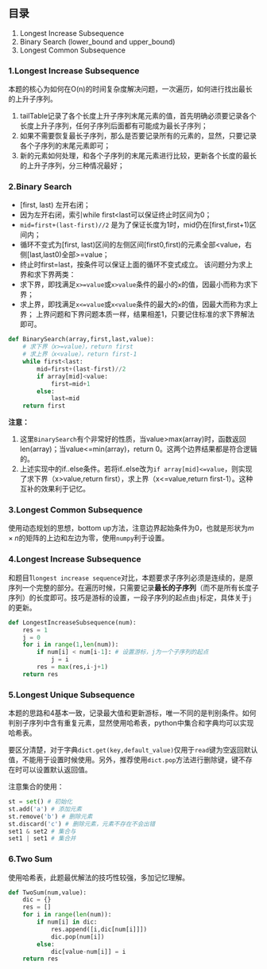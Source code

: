 ## 目录

1. Longest Increase Subsequence
2. Binary Search (lower_bound and upper_bound)
3. Longest Common Subsequence

### 1.Longest Increase Subsequence

本题的核心为如何在O(n)的时间复杂度解决问题，一次遍历，如何进行找出最长的上升子序列。

1. tailTable记录了各个长度上升子序列末尾元素的值，首先明确必须要记录各个长度上升子序列，任何子序列后面都有可能成为最长子序列；
2. 如果不需要恢复最长子序列，那么是否要记录所有的元素的，显然，只要记录各个子序列的末尾元素即可；
3. 新的元素如何处理，和各个子序列的末尾元素进行比较，更新各个长度的最长的上升子序列，分三种情况最好；

### 2.Binary Search

- [first, last) 左开右闭；
- 因为左开右闭，索引while first<last可以保证终止时区间为0；
- `mid=first+(last-first)//2` 是为了保证长度为1时，mid仍在[first,first+1)区间内；
- 循环不变式为[first, last)区间的左侧区间[first0,first)的元素全部<value，右侧[last,last0)全部>=value；
- 终止时first=last，按条件可以保证上面的循环不变式成立。 该问题分为求上界和求下界两类：
- 求下界，即找满足`x>=value`或`x>value`条件的最小的`x`的值，因最小而称为求下界；
- 求上界，即找满足`x<=value`或`x<value`条件的最大的`x`的值，因最大而称为求上界； 上界问题和下界问题本质一样，结果相差1，只要记住标准的求下界解法即可。

```python
def BinarySearch(array,first,last,value):
    # 求下界（x>=value），return first
    # 求上界（x<value），return first-1
    while first<last:
        mid=first+(last-first)//2
        if array[mid]<value:
            first=mid+1
        else:
            last=mid
    return first
```

**注意：**

1. 这里`BinarySearch`有个非常好的性质，当value>max(array)时，函数返回len(array)；当value<=min(array)，return 0。这两个边界结果都是符合逻辑的。
2. 上述实现中的if..else条件。若将if..else改为`if array[mid]<=value`，则实现了求下界（x>value,return first），求上界（x<=value,return first-1）。这种互补的效果利于记忆。

### 3.Longest Common Subsequence

使用动态规划的思想，bottom up方法，注意边界起始条件为0，也就是形状为$m\times n$的矩阵的上边和左边为零，使用`numpy`利于设置。

### 4.Longest Increase Subsequence

和题目1`longest increase sequence`对比，本题要求子序列必须是连续的，是原序列一个完整的部分。在遍历时候，只需要记录**最长的子序列**（而不是所有长度子序列）的长度即可。技巧是游标的设置，一段子序列的起点由`j`标定，具体关于`j`的更新。

```python
def LongestIncreaseSubsequence(num):
    res = 1
    j = 0
    for i in range(1,len(num)):
        if num[i] < num[i-1]: # 设置游标，j为一个子序列的起点
            j = i
        res = max(res,i-j+1)
    return res
```

### 5.Longest Unique Subsequence

本题的思路和4基本一致，记录最大值和更新游标，唯一不同的是判别条件。如何判别子序列中含有重复元素，显然使用哈希表，python中集合和字典均可以实现哈希表。

要区分清楚，对于字典`dict.get(key,default_value)`仅用于`read`键为空返回默认值，不能用于设置时候使用。另外，推荐使用`dict.pop`方法进行删除键，键不存在时可以设置默认返回值。

注意集合的使用：

```python
st = set() # 初始化
st.add('a') # 添加元素
st.remove('b') # 删除元素
st.discard('c') # 删除元素，元素不存在不会出错
set1 & set2 # 集合与
set1 | set1 # 集合并
```

### 6.Two Sum

使用哈希表，此题最优解法的技巧性较强，多加记忆理解。

```python
def TwoSum(num,value):
    dic = {}
    res = []
    for i in range(len(num)):
        if num[i] in dic:
            res.append([i,dic[num[i]]])
            dic.pop(num[i])
        else:
            dic[value-num[i]] = i
    return res
```

